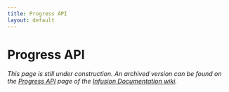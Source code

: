 ```yaml
---
title: Progress API
layout: default
---
```


# Progress API #

_This page is still under construction. An archived version can be found on the [Progress API](http://wiki.fluidproject.org/display/docs/Progress+API) page of the [Infusion Documentation wiki](http://wiki.fluidproject.org/display/docs/Infusion+Documentation)._
